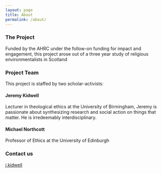 ```yaml
---
layout: page
title: About
permalink: /about/
---
```



### The Project

Funded by the AHRC under the follow-on funding for impact and engagement, this project arose out of a three year study of religious environmentalists in Scotland

### Project Team

This project is staffed by two scholar-activists:

#### Jeremy Kidwell

Lecturer in theological ethics at the University of Birmingham, Jeremy is passionate about synthesizing research and social action on things that matter. He is irredeemably interdisciplinary.

#### Michael Northcott

Professor of Ethics at the University of Edinburgh


### Contact us

[j.kidwell](mailto:j.kidwell@bham.ac.uk)
